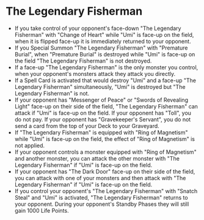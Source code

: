 # The Legendary Fisherman

*   If you take control of your opponent's face-down "The Legendary Fisherman" with "Change of Heart" while "Umi" is face-up on the field, when it is flipped face-up it is immediately returned to your opponent.
*   If you Special Summon "The Legendary Fisherman" with "Premature Burial", when "Premature Burial" is destroyed while "Umi" is face-up on the field "The Legendary Fisherman" is not destroyed.
*   If a face-up "The Legendary Fisherman" is the only monster you control, when your opponent's monsters attack they attack you directly.
*   If a Spell Card is activated that would destroy "Umi" and a face-up "The Legendary Fisherman" simultaneously, "Umi" is destroyed but "The Legendary Fisherman" is not.
*   If your opponent has "Messenger of Peace" or "Swords of Revealing Light" face-up on their side of the field, "The Legendary Fisherman" can attack if "Umi" is face-up on the field. If your opponent has "Toll", you do not pay. If your opponent has "Gravekeeper's Servant", you do not send a card from the top of your Deck to your Graveyard.
*   If "The Legendary Fisherman" is equipped with "Ring of Magnetism" while "Umi" is face-up on the field, the effect of "Ring of Magnetism" is not applied.
*   If your opponent controls a monster equipped with "Ring of Magnetism" and another monster, you can attack the other monster with "The Legendary Fisherman" if "Umi" is face-up on the field.
*   If your opponent has "The Dark Door" face-up on their side of the field, you can attack with one of your monsters and then attack with "The Legendary Fisherman" if "Umi" is face-up on the field.
*   If you control your opponent's "The Legendary Fisherman" with "Snatch Steal" and "Umi" is activated, "The Legendary Fisherman" returns to your opponent. During your opponent's Standby Phases they will still gain 1000 Life Points.
